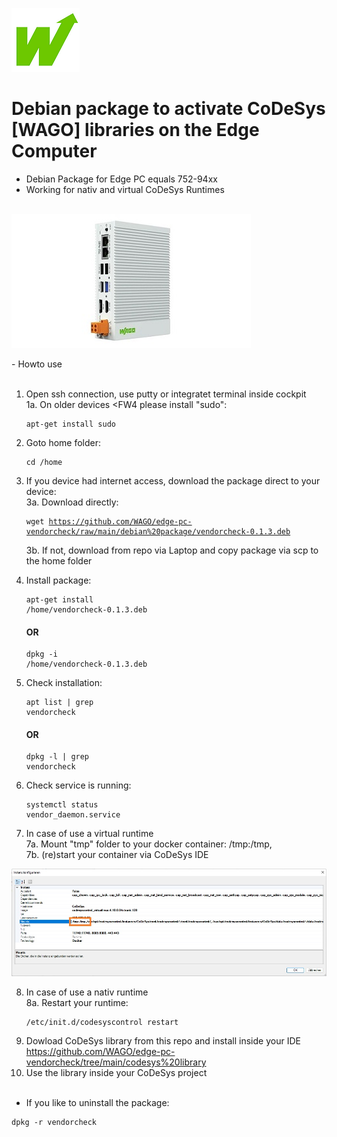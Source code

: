 <p align="left">
<img src="images/wago.png"
     alt="wago logo"
     title="wago logo"/>

# Debian package to activate CoDeSys [WAGO] libraries on the Edge Computer
- Debian Package for Edge PC equals 752-94xx<br>
- Working for nativ and virtual CoDeSys Runtimes<br><br>

</p>
<p align="left">
<img src="images/Edge-PC.jpg"
     alt="Edge-PC"
     title="Edge-PC"/>
</p>
- Howto use<br><br>

1.  Open ssh connection, use putty or integratet terminal inside cockpit<br>
1a. On older devices <FW4 please install "sudo":<pre><code>apt-get install sudo</code></pre>
2.  Goto home folder: <pre><code>cd /home</code></pre>
3.  If you device had internet access, download the package direct to your device:<br>
3a. Download directly: <pre><code>wget https://github.com/WAGO/edge-pc-vendorcheck/raw/main/debian%20package/vendorcheck-0.1.3.deb</code></pre>
3b. If not, download from repo via Laptop and copy package via scp to the home folder<br>
4.  Install package: <pre><code>apt-get install /home/vendorcheck-0.1.3.deb</code></pre>  <H4>OR</h4>  <pre><code>dpkg -i /home/vendorcheck-0.1.3.deb</code></pre>
5.  Check installation: <pre><code>apt list | grep vendorcheck</code></pre> <H4>OR</h4>  <pre><code>dpkg -l | grep vendorcheck</code></pre>
6.  Check service is running: <pre><code>systemctl status vendor_daemon.service</code></pre>

7. In case of use a virtual runtime<br>
7a.  Mount "tmp" folder to your docker container: /tmp:/tmp,<br>
7b.  (re)start your container via CoDeSys IDE<br>

</p>
<p align="left">
<img src="images/CAA.jpg"
     alt="CAA"
     title="CAA"/>
</p>

8. In case of use a nativ runtime<br>
8a. Restart your runtime: <pre><code>/etc/init.d/codesyscontrol restart</code></pre>
9.  Dowload CoDeSys library from this repo and install inside your IDE<br>
https://github.com/WAGO/edge-pc-vendorcheck/tree/main/codesys%20library <br>
10. Use the library inside your CoDeSys project
<br><br>
- If you like to uninstall the package:<br>
<pre><code>dpkg -r vendorcheck</code></pre>


